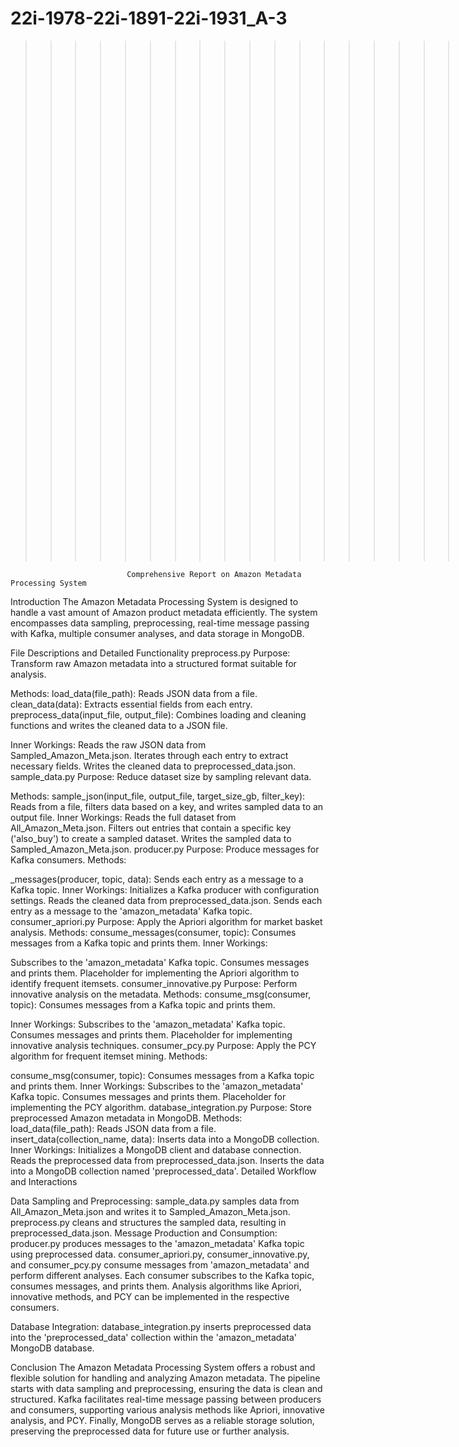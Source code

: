 # 22i-1978-22i-1891-22i-1931_A-3

>>>>>>>>>>>>>>>>>>>>>>>>>>>>>>>>>>>>>>>>>>>>>>>>>>>.REPORT. <<<<<<<<<<<<<<<<<<<<<<<<<<<<<<<<<<<<<<<<<


                              Comprehensive Report on Amazon Metadata Processing System
Introduction
The Amazon Metadata Processing System is designed to handle a vast amount of Amazon product metadata efficiently. The system encompasses data sampling, preprocessing, real-time message passing with Kafka, multiple consumer analyses, and data storage in MongoDB.

File Descriptions and Detailed Functionality
preprocess.py
Purpose: Transform raw Amazon metadata into a structured format suitable for analysis.

Methods:
load_data(file_path): Reads JSON data from a file.
clean_data(data): Extracts essential fields from each entry.
preprocess_data(input_file, output_file): Combines loading and cleaning functions and writes the cleaned data to a JSON file.


Inner Workings:
Reads the raw JSON data from Sampled_Amazon_Meta.json.
Iterates through each entry to extract necessary fields.
Writes the cleaned data to preprocessed_data.json.
sample_data.py
Purpose: Reduce dataset size by sampling relevant data.

Methods:
sample_json(input_file, output_file, target_size_gb, filter_key): Reads from a file, filters data based on a key, and writes sampled data to an output file.
Inner Workings:
Reads the full dataset from All_Amazon_Meta.json.
Filters out entries that contain a specific key ('also_buy') to create a sampled dataset.
Writes the sampled data to Sampled_Amazon_Meta.json.
producer.py
Purpose: Produce messages for Kafka consumers.
Methods:

_messages(producer, topic, data): Sends each entry as a message to a Kafka topic.
Inner Workings:
Initializes a Kafka producer with configuration settings.
Reads the cleaned data from preprocessed_data.json.
Sends each entry as a message to the 'amazon_metadata' Kafka topic.
consumer_apriori.py
Purpose: Apply the Apriori algorithm for market basket analysis.
Methods:
consume_messages(consumer, topic): Consumes messages from a Kafka topic and prints them.
Inner Workings:

Subscribes to the 'amazon_metadata' Kafka topic.
Consumes messages and prints them.
Placeholder for implementing the Apriori algorithm to identify frequent itemsets.
consumer_innovative.py
Purpose: Perform innovative analysis on the metadata.
Methods:
consume_msg(consumer, topic): Consumes messages from a Kafka topic and prints them.


Inner Workings:
Subscribes to the 'amazon_metadata' Kafka topic.
Consumes messages and prints them.
Placeholder for implementing innovative analysis techniques.
consumer_pcy.py
Purpose: Apply the PCY algorithm for frequent itemset mining.
Methods:

consume_msg(consumer, topic): Consumes messages from a Kafka topic and prints them.
Inner Workings:
Subscribes to the 'amazon_metadata' Kafka topic.
Consumes messages and prints them.
Placeholder for implementing the PCY algorithm.
database_integration.py
Purpose: Store preprocessed Amazon metadata in MongoDB.
Methods:
load_data(file_path): Reads JSON data from a file.
insert_data(collection_name, data): Inserts data into a MongoDB collection.
Inner Workings:
Initializes a MongoDB client and database connection.
Reads the preprocessed data from preprocessed_data.json.
Inserts the data into a MongoDB collection named 'preprocessed_data'.
Detailed Workflow and Interactions

Data Sampling and Preprocessing:
sample_data.py samples data from All_Amazon_Meta.json and writes it to Sampled_Amazon_Meta.json.
preprocess.py cleans and structures the sampled data, resulting in preprocessed_data.json.
Message Production and Consumption:
producer.py produces messages to the 'amazon_metadata' Kafka topic using preprocessed data.
consumer_apriori.py, consumer_innovative.py, and consumer_pcy.py consume messages from 'amazon_metadata' and perform different analyses.
Each consumer subscribes to the Kafka topic, consumes messages, and prints them.
Analysis algorithms like Apriori, innovative methods, and PCY can be implemented in the respective consumers.


Database Integration:
database_integration.py inserts preprocessed data into the 'preprocessed_data' collection within the 'amazon_metadata' MongoDB database.



Conclusion
The Amazon Metadata Processing System offers a robust and flexible solution for handling and analyzing Amazon metadata. The pipeline starts with data sampling and preprocessing, ensuring the data is clean and structured. Kafka facilitates real-time message passing between producers and consumers, supporting various analysis methods like Apriori, innovative analysis, and PCY. Finally, MongoDB serves as a reliable storage solution, preserving the preprocessed data for future use or further analysis.
